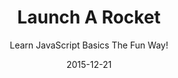 ---
title: "Launch A Rocket"
subtitle: "Learn JavaScript Basics The Fun Way!"
desc: "In this class you’ll learn the basics of JavaScript, and how to add logic, interaction and animation to your web projects. You’ll see how JavaScript interacts with HTML and CSS."
external_url: https://ttkb.me/launch-a-rocket
date: "2015-12-21"
image: "img/launch-a-rocket.jpg"
background_color: "#5bdff6"
categories: ['Coding']
tags: ['JavaScript', 'Interaction Design']
---